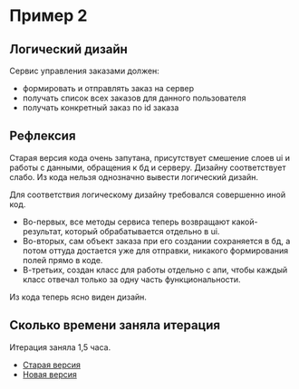 # Пример 2

## Логический дизайн

Сервис управления заказами должен:

- формировать и отправлять заказ на сервер
- получать список всех заказов для данного пользователя
- получать конкретный заказ по id заказа

## Рефлексия

Старая версия кода очень запутана, присутствует смешение слоев ui и работы с данными, обращения к бд и серверу.
Дизайну соответствует слабо.
Из кода нельзя однозначно вывести логический дизайн.

Для соответствия логическому дизайну требовался совершенно иной код.
- Во-первых, все методы сервиса теперь возвращают какой-результат, который обрабатывается отдельно
в ui.
- Во-вторых, сам объект заказа при его создании сохраняется в бд, а потом оттуда достается уже
для отправки, никакого формирования полей прямо в коде.
- В-третьих, создан класс для работы отдельно с апи, чтобы каждый класс отвечал только за одну
часть функциональности.

Из кода теперь ясно виден дизайн.

## Сколько времени заняла итерация

Итерация заняла 1,5 часа.

- [Старая версия](Старая_версия.md)
- [Новая версия](Новая_версия.md)